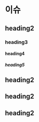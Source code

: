 # 이슈

## heading2 

### heading3

#### heading4

##### heading5

## heading2 

## heading2 

## heading2 


